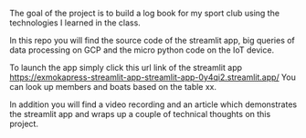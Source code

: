 The goal of the project is to build a log book for my sport club using the technologies I learned in the class. 

In this repo you will find the source code of the streamlit app, big queries of data processing on GCP and the micro python code on the IoT device. 

To launch the app simply click this url link of the streamlit app https://exmokapress-streamlit-app-streamlit-app-0y4qi2.streamlit.app/
You can look up members and boats based on the table xx. 

In addition you will find a video recording and an article which demonstrates the streamlit app and wraps up a couple of technical thoughts on this project. 


